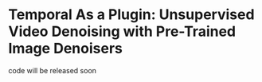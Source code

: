 # Temporal As a Plugin: Unsupervised Video Denoising with Pre-Trained Image Denoisers

code will be released soon

